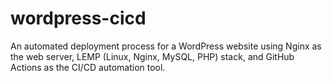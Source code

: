 # wordpress-cicd
An automated deployment process for a WordPress website using Nginx as the web server, LEMP (Linux, Nginx, MySQL, PHP) stack, and GitHub Actions as the CI/CD automation tool.

